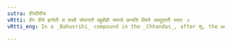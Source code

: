 ```yaml
---
sutra: वीरवीर्यौच
vRtti: वीर वीर्य इत्येतौ च शब्दौ सोरुत्तरौ बहुव्रीहौ समासे छन्दसि विषये आद्युदात्तौ भवतः ॥
vRtti_eng: In a _Bahuvrihi_ compound in the _Chhandas_, after सु, the words वीर and वीर्य have acute on the first syllable.

---
```

